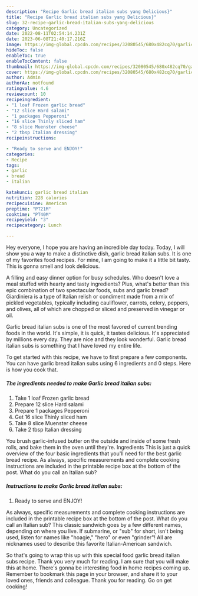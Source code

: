 ```yaml
---
description: "Recipe Garlic bread italian subs yang Delicious}"
title: "Recipe Garlic bread italian subs yang Delicious}"
slug: 32-recipe-garlic-bread-italian-subs-yang-delicious
category: Uncategorized
date: 2022-08-11T02:54:14.231Z
date: 2023-06-08T21:40:17.216Z
image: https://img-global.cpcdn.com/recipes/32080545/680x482cq70/garlic-bread-italian-subs-recipe-main-photo.jpg
hideToc: false
enableToc: true
enableTocContent: false
thumbnail: https://img-global.cpcdn.com/recipes/32080545/680x482cq70/garlic-bread-italian-subs-recipe-main-photo.jpg
cover: https://img-global.cpcdn.com/recipes/32080545/680x482cq70/garlic-bread-italian-subs-recipe-main-photo.jpg
author: Admin
authorAv: notfound
ratingvalue: 4.6
reviewcount: 10
recipeingredient:
- "1 loaf Frozen garlic bread"
- "12 slice Hard salami"
- "1 packages Pepperoni"
- "16 slice Thinly sliced ham"
- "8 slice Muenster cheese"
- "2 tbsp Italian dressing"
recipeinstructions:

- "Ready to serve and ENJOY!"
categories:
- Recipe
tags:
- garlic
- bread
- italian

katakunci: garlic bread italian 
nutrition: 228 calories
recipecuisine: American
preptime: "PT21M"
cooktime: "PT40M"
recipeyield: "3"
recipecategory: Lunch

---
```



Hey everyone, I hope you are having an incredible day today. Today, I will show you a way to make a distinctive dish, garlic bread italian subs. It is one of my favorites food recipes. For mine, I am going to make it a little bit tasty. This is gonna smell and look delicious.

A filling and easy dinner option for busy schedules. Who doesn&#39;t love a meal stuffed with hearty and tasty ingredients? Plus, what&#39;s better than this epic combination of two spectacular foods, subs and garlic bread? Giardiniera is a type of Italian relish or condiment made from a mix of pickled vegetables, typically including cauliflower, carrots, celery, peppers, and olives, all of which are chopped or sliced and preserved in vinegar or oil.

Garlic bread italian subs is one of the most favored of current trending foods in the world. It's simple, it is quick, it tastes delicious. It's appreciated by millions every day. They are nice and they look wonderful. Garlic bread italian subs is something that I have loved my entire life.


To get started with this recipe, we have to first prepare a few components. You can have garlic bread italian subs using 6 ingredients and 0 steps. Here is how you cook that.

<!--inarticleads1-->

##### The ingredients needed to make Garlic bread italian subs:

1. Take 1 loaf Frozen garlic bread
1. Prepare 12 slice Hard salami
1. Prepare 1 packages Pepperoni
1. Get 16 slice Thinly sliced ham
1. Take 8 slice Muenster cheese
1. Take 2 tbsp Italian dressing


You brush garlic-infused butter on the outside and inside of some fresh rolls, and bake them in the oven until they&#39;re. Ingredients This is just a quick overview of the four basic ingredients that you&#39;ll need for the best garlic bread recipe. As always, specific measurements and complete cooking instructions are included in the printable recipe box at the bottom of the post. What do you call an Italian sub? 

<!--inarticleads2-->

##### Instructions to make Garlic bread italian subs:


1. Ready to serve and ENJOY!

As always, specific measurements and complete cooking instructions are included in the printable recipe box at the bottom of the post. What do you call an Italian sub? This classic sandwich goes by a few different names, depending on where you live. If submarine, or &#34;sub&#34; for short, isn&#39;t being used, listen for names like &#34;hoagie,&#34; &#34;hero&#34; or even &#34;grinder&#34;! All are nicknames used to describe this favorite Italian-American sandwich. 

So that's going to wrap this up with this special food garlic bread italian subs recipe. Thank you very much for reading. I am sure that you will make this at home. There's gonna be interesting food in home recipes coming up. Remember to bookmark this page in your browser, and share it to your loved ones, friends and colleague. Thank you for reading. Go on get cooking!
